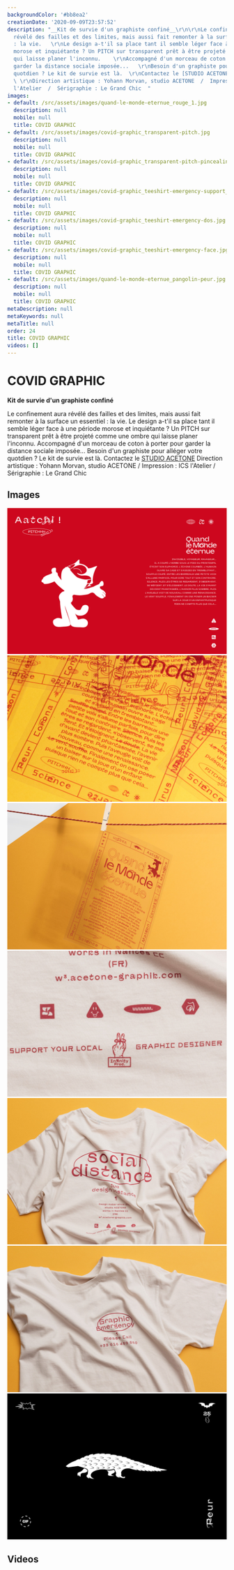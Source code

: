 ```yaml
---
backgroundColor: '#bb8ea2'
creationDate: '2020-09-09T23:57:52'
description: "__Kit de survie d'un graphiste confiné__\r\n\r\nLe confinement aura
  révélé des failles et des limites, mais aussi fait remonter à la surface un essentiel
  : la vie.   \r\nLe design a-t'il sa place tant il semble léger face à une période
  morose et inquiétante ? Un PITCH sur transparent prêt à être projeté comme une ombre
  qui laisse planer l'inconnu.    \r\nAccompagné d'un morceau de coton à porter pour
  garder la distance sociale imposée...   \r\nBesoin d'un graphiste pour alléger votre
  quotdien ? Le kit de survie est là.  \r\nContactez le [STUDIO ACETONE](http://www.acetone-graphik.com/contact)
  \ \r\nDirection artistique : Yohann Morvan, studio ACETONE  /  Impression : ICS
  l'Atelier  /  Sérigraphie : Le Grand Chic  "
images:
- default: /src/assets/images/quand-le-monde-eternue_rouge_1.jpg
  description: null
  mobile: null
  title: COVID GRAPHIC
- default: /src/assets/images/covid-graphic_transparent-pitch.jpg
  description: null
  mobile: null
  title: COVID GRAPHIC
- default: /src/assets/images/covid-graphic_transparent-pitch-pincealinge.jpg
  description: null
  mobile: null
  title: COVID GRAPHIC
- default: /src/assets/images/covid-graphic_teeshirt-emergency-support_dos.jpg
  description: null
  mobile: null
  title: COVID GRAPHIC
- default: /src/assets/images/covid-graphic_teeshirt-emergency-dos.jpg
  description: null
  mobile: null
  title: COVID GRAPHIC
- default: /src/assets/images/covid-graphic_teeshirt-emergency-face.jpg
  description: null
  mobile: null
  title: COVID GRAPHIC
- default: /src/assets/images/quand-le-monde-eternue_pangolin-peur.jpg
  description: null
  mobile: null
  title: COVID GRAPHIC
metaDescription: null
metaKeywords: null
metaTitle: null
order: 24
title: COVID GRAPHIC
videos: []
---
```


# COVID GRAPHIC

__Kit de survie d'un graphiste confiné__

Le confinement aura révélé des failles et des limites, mais aussi fait remonter à la surface un essentiel : la vie.
Le design a-t'il sa place tant il semble léger face à une période morose et inquiétante ? Un PITCH sur transparent prêt à être projeté comme une ombre qui laisse planer l'inconnu.
Accompagné d'un morceau de coton à porter pour garder la distance sociale imposée...
Besoin d'un graphiste pour alléger votre quotdien ? Le kit de survie est là.
Contactez le [STUDIO ACETONE](http://www.acetone-graphik.com/contact)
Direction artistique : Yohann Morvan, studio ACETONE  /  Impression : ICS l'Atelier  /  Sérigraphie : Le Grand Chic

## Images

![COVID GRAPHIC](/src/assets/images/quand-le-monde-eternue_rouge_1.jpg)
![COVID GRAPHIC](/src/assets/images/covid-graphic_transparent-pitch.jpg)
![COVID GRAPHIC](/src/assets/images/covid-graphic_transparent-pitch-pincealinge.jpg)
![COVID GRAPHIC](/src/assets/images/covid-graphic_teeshirt-emergency-support_dos.jpg)
![COVID GRAPHIC](/src/assets/images/covid-graphic_teeshirt-emergency-dos.jpg)
![COVID GRAPHIC](/src/assets/images/covid-graphic_teeshirt-emergency-face.jpg)
![COVID GRAPHIC](/src/assets/images/quand-le-monde-eternue_pangolin-peur.jpg)

## Videos
